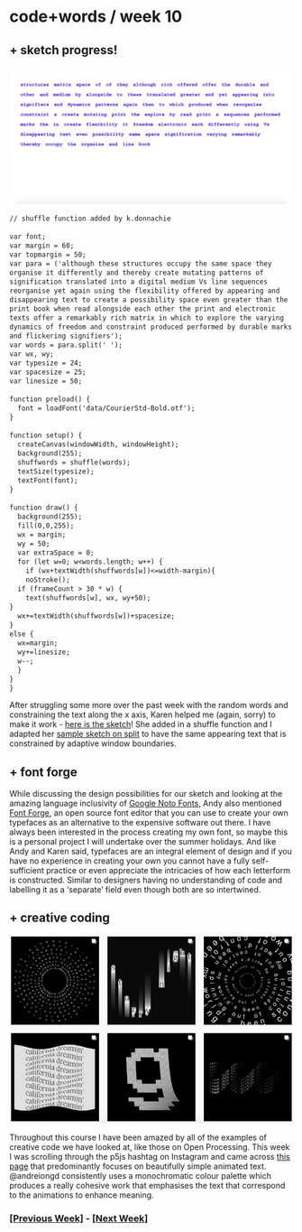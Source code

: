 # code+words / week 10

## + sketch progress!

<img src="randomtype.jpg">

```
// shuffle function added by k.donnachie

var font;
var margin = 60;
var topmargin = 50;
var para = ('although these structures occupy the same space they organise it differently and thereby create mutating patterns of signification translated into a digital medium Vs line sequences reorganise yet again using the flexibility offered by appearing and disappearing text to create a possibility space even greater than the print book when read alongside each other the print and electronic texts offer a remarkably rich matrix in which to explore the varying dynamics of freedom and constraint produced performed by durable marks and flickering signifiers');
var words = para.split(' ');
var wx, wy;
var typesize = 24;
var spacesize = 25;
var linesize = 50;

function preload() {
  font = loadFont('data/CourierStd-Bold.otf');
}

function setup() {
  createCanvas(windowWidth, windowHeight);
  background(255);
  shuffwords = shuffle(words);
  textSize(typesize);
  textFont(font);
}

function draw() {
  background(255);
  fill(0,0,255);
  wx = margin;
  wy = 50;
  var extraSpace = 0;
  for (let w=0; w<words.length; w++) {
    if (wx+textWidth(shuffwords[w])<=width-margin){
    noStroke();
  if (frameCount > 30 * w) {
    text(shuffwords[w], wx, wy+50);
}
  wx+=textWidth(shuffwords[w])+spacesize;
}
else {
  wx=margin;
  wy+=linesize;
  w--;
  }
}
}
```

After struggling some more over the past week with the random words and constraining the text along the x axis, Karen helped me (again, sorry) to make it work - [here is the sketch](https://celiamance.github.io/codewords/SKO/WEEK9/randomtypewords2/)! She added in a shuffle function and I adapted her [sample sketch on split](https://simandy.github.io/codewords/processing/TextToPoints_Para_appearOverTime/) to have the same appearing text that is constrained by adaptive window boundaries.


## + font forge

While discussing the design possibilities for our sketch and looking at the amazing language inclusivity of [Google Noto Fonts](https://www.google.com/get/noto/), Andy also mentioned [Font Forge](https://fontforge.org/en-US/), an open source font editor that you can use to create your own typefaces as an alternative to the expensive software out there. I have always been interested in the process creating my own font, so maybe this is a personal project I will undertake over the summer holidays. And like Andy and Karen said, typefaces are an integral element of design and if you have no experience in creating your own you cannot have a fully self-sufficient practice or even appreciate the intricacies of how each letterform is constructed. Similar to designers having no understanding of code and labelling it as a ‘separate’ field even though both are so intertwined.


## + creative coding

<img src="inspo.jpg">

Throughout this course I have been amazed by all of the examples of creative code we have looked at, like those on Open Processing. This week I was scrolling through the p5js hashtag on Instagram and came across [this page](https://www.instagram.com/andreiongd/) that predominantly focuses on beautifully simple animated text. @andreiongd consistently uses a monochromatic colour palette which produces a really cohesive work that emphasises the text that correspond to the animations to enhance meaning.


### [[Previous Week]](https://celiamance.github.io/codewords/SKO/WEEK9/) - [[Next Week]](https://celiamance.github.io/codewords/SKO/WEEK11/)
